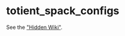 # totient_spack_configs

See the ["Hidden Wiki"](https://cornell-ssw.github.io/cluster_administration.html).

